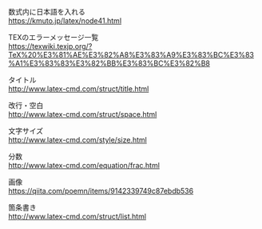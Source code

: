 数式内に日本語を入れる<br>
https://kmuto.jp/latex/node41.html

TEXのエラーメッセージ一覧<br>
https://texwiki.texjp.org/?TeX%20%E3%81%AE%E3%82%A8%E3%83%A9%E3%83%BC%E3%83%A1%E3%83%83%E3%82%BB%E3%83%BC%E3%82%B8

タイトル<br>
http://www.latex-cmd.com/struct/title.html

改行・空白<br>
http://www.latex-cmd.com/struct/space.html

文字サイズ<br>
http://www.latex-cmd.com/style/size.html

分数<br>
http://www.latex-cmd.com/equation/frac.html

画像<br>
https://qiita.com/poemn/items/9142339749c87ebdb536

箇条書き<br>
http://www.latex-cmd.com/struct/list.html
